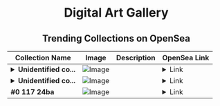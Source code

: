<div align="center">

# Digital Art Gallery

## Trending Collections on OpenSea

| Collection Name                       | Image                                                                                     | Description                       | OpenSea Link                                                                                          |
|---------------------------------------|-------------------------------------------------------------------------------------------|-----------------------------------|--------------------------------------------------------------------------------------------------------|
| **<details><summary>Unidentified co...</summary>Unidentified contract 4bfadd46-cace-483b-a924-a935b47b84c8</details>** | ![Image](https://i2.seadn.io/optimism/0x1d73fd68e20343bcef8890dc212d6c20b0e831ff/dd35423027045ac1a48b770b2846f6/a9dd35423027045ac1a48b770b2846f6.png?w=200&auto=format) |  | <details><summary>Link</summary>[Unidentified contract 4bfadd46-cace-483b-a924-a935b47b84c8](https://opensea.io/collection/unidentified-contract-4bfadd46-cace-483b-a924-a935)</details> |
| **<details><summary>Unidentified co...</summary>Unidentified contract bf58ffb3-ee4e-49dc-b2a2-ab09ce372d6a</details>** | ![Image](https://i2.seadn.io/optimism/0x579e4f4a7e577ef5ac6e9221ca8f11dd6d43316d/6404459f0a28661c41bd910f8b5899/e86404459f0a28661c41bd910f8b5899.png?w=200&auto=format) |  | <details><summary>Link</summary>[Unidentified contract bf58ffb3-ee4e-49dc-b2a2-ab09ce372d6a](https://opensea.io/collection/unidentified-contract-bf58ffb3-ee4e-49dc-b2a2-ab09)</details> |
| **#0 117 24ba** | ![Image](https://i2.seadn.io/base/0x2ebd4845c54c605b2a1cc8dafecab2db12c57cf0/53834f05a4c1a44a3127b0358dc117/f053834f05a4c1a44a3127b0358dc117.jpeg?w=200&auto=format) |  | <details><summary>Link</summary>[#0 117 24ba](https://opensea.io/collection/0-117-24ba)</details> |

</div>
